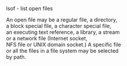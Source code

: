 lsof - list open files  

An open file may be a regular file, a directory,  
a block special file, a character special file,  
an executing text reference, a library, a stream  
or a network file (Internet  socket,  
NFS file or UNIX domain socket.)  A specific file  
or all the files in a file system may be selected  
by path.  
